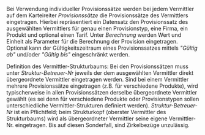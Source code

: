 Bei Verwendung individueller Provisionssätze werden bei jedem Vermittler auf dem Karteireiter _Provisionssätze_ die Provisionssätze
des Vermittlers eingetragen. Hierbei repräsentiert ein Datensatz den Provisionssatz des ausgewählten Vermittlers für genau einen
Provisionstyp, eine Firma, ein Produkt und optional einen Tarif. Unter _Berechnung_ werden Wert und Einheit als Parameter für die Berechnung
der Provision eingetragen. Optional kann der Gültigkeitszeitraum eines Provisionssatzes mittels _"Gültig ab"_ und/oder	_"Gültig bis"_ eingeschränkt werden.

Definition des Vermittler-Strukturbaums: Bei den Provisionssätzen muss unter _Struktur-Betreuer-Nr_ jeweils der dem ausgewählten
Vermittler direkt übergeordnete Vermittler eingetragen werden. Sind bei einem Vermittler mehrere Provisionssätze eingetragen (z.B. für
verschiedene Produkte), wird typischerweise in allen Provisionssätzen derselbe übergeordnete Vermittler gewählt (es sei denn für
verschiedene Produkte oder Provisionstypen sollen unterschiedliche Vermittler-Strukturen definiert werden). _Struktur-Betreuer-Nr_ ist ein
Pflichtfeld; beim Strukturkopf (oberster Vermittler des Strukturbaums) wird als übergeordneter Vermittler seine eigene Vermittler-Nr. eingetragen. Bis
auf diesen Sonderfall, sind Zirkelbezüge unzulässig.
